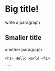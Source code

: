 # Big title!
write a paragraph

## Smaller title
another paragraph


````
<h1> Hello world <h1>

```
